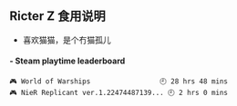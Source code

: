 ## Ricter Z 食用说明
- 喜欢猫猫，是个冇猫孤儿

<!-- steam-box start -->
#### - Steam playtime leaderboard
```text
🎮 World of Warships                 🕘 28 hrs 48 mins
🎮 NieR Replicant ver.1.22474487139... 🕘 2 hrs 0 mins
```
<!-- Powered by https://github.com/YouEclipse/steam-box . -->
<!-- steam-box end -->
